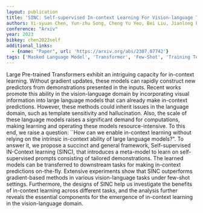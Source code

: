 ```yaml
---
layout: publication
title: 'SINC: Self-supervised In-context Learning For Vision-language Tasks'
authors: Yi-syuan Chen, Yun-zhu Song, Cheng Yu Yeo, Bei Liu, Jianlong Fu, Hong-han Shuai
conference: "Arxiv"
year: 2023
bibkey: chen2023self
additional_links:
  - {name: "Paper", url: 'https://arxiv.org/abs/2307.07742'}
tags: ['Masked Language Model', 'Transformer', 'Few-Shot', 'Training Techniques', 'Model Architecture', 'Tools', 'Prompting', 'Multimodal Models', 'In-Context Learning', 'Pretraining Methods']
---
```

Large Pre-trained Transformers exhibit an intriguing capacity for in-context
learning. Without gradient updates, these models can rapidly construct new
predictors from demonstrations presented in the inputs. Recent works promote
this ability in the vision-language domain by incorporating visual information
into large language models that can already make in-context predictions.
However, these methods could inherit issues in the language domain, such as
template sensitivity and hallucination. Also, the scale of these language
models raises a significant demand for computations, making learning and
operating these models resource-intensive. To this end, we raise a question:
``How can we enable in-context learning without relying on the intrinsic
in-context ability of large language models?". To answer it, we propose a
succinct and general framework, Self-supervised IN-Context learning (SINC),
that introduces a meta-model to learn on self-supervised prompts consisting of
tailored demonstrations. The learned models can be transferred to downstream
tasks for making in-context predictions on-the-fly. Extensive experiments show
that SINC outperforms gradient-based methods in various vision-language tasks
under few-shot settings. Furthermore, the designs of SINC help us investigate
the benefits of in-context learning across different tasks, and the analysis
further reveals the essential components for the emergence of in-context
learning in the vision-language domain.
